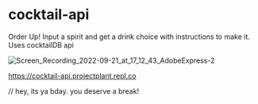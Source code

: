 # cocktail-api
Order Up! Input a spirit and get a drink choice with instructions to make it. Uses cocktailDB api


![Screen_Recording_2022-09-21_at_17_12_43_AdobeExpress-2](https://user-images.githubusercontent.com/93407223/191618176-7dc44837-d446-4155-9778-d64ffaa49ba6.gif)

https://cocktail-api.projectplant.repl.co

// hey, its ya bday. you deserve a break! 

